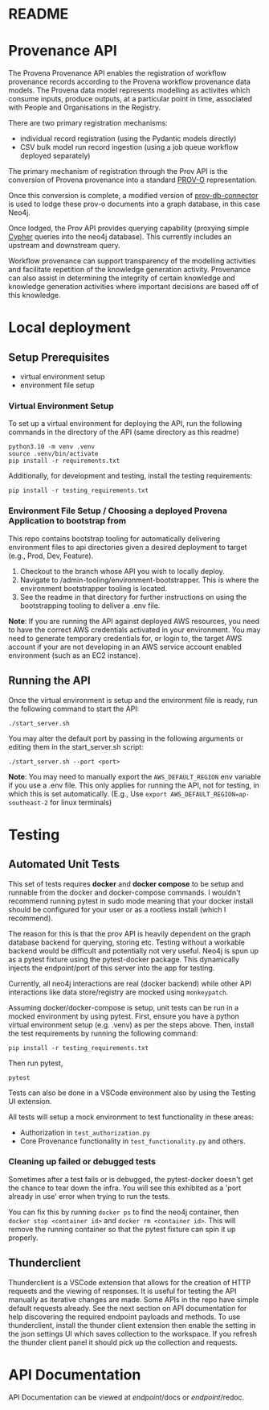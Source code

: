 # README

# Provenance API

The Provena Provenance API enables the registration of workflow provenance records according to the Provena workflow provenance data models. The Provena data model represents modelling as activites which consume inputs, produce outputs, at a particular point in time, associated with People and Organisations in the Registry.

There are two primary registration mechanisms:

-   individual record registration (using the Pydantic models directly)
-   CSV bulk model run record ingestion (using a job queue workflow deployed separately)

The primary mechanism of registration through the Prov API is the conversion of Provena provenance into a standard [PROV-O](https://www.w3.org/TR/prov-o/) representation.

Once this conversion is complete, a modified version of [prov-db-connector](https://github.com/DLR-SC/prov-db-connector) is used to lodge these prov-o documents into a graph database, in this case Neo4j.

Once lodged, the Prov API provides querying capability (proxying simple [Cypher](<https://en.wikipedia.org/wiki/Cypher_(query_language)>) queries into the neo4j database). This currently includes an upstream and downstream query.

Workflow provenance can support transparency of the modelling activities and facilitate repetition of the knowledge generation activity. Provenance can also assist in determining the integrity of certain knowledge and knowledge generation activities where important decisions are based off of this knowledge.

# Local deployment

## Setup Prerequisites

-   virtual environment setup
-   environment file setup

### Virtual Environment Setup

To set up a virtual environment for deploying the API, run the following commands in the directory of the API (same directory as this readme)

```
python3.10 -m venv .venv
source .venv/bin/activate
pip install -r requirements.txt
```

Additionally, for development and testing, install the testing requirements:

`pip install -r testing_requirements.txt`

### Environment File Setup / Choosing a deployed Provena Application to bootstrap from

This repo contains bootstrap tooling for automatically delivering environment files to api directories given a desired deployment to target (e.g., Prod, Dev, Feature).

1. Checkout to the branch whose API you wish to locally deploy.
2. Navigate to /admin-tooling/environment-bootstrapper. This is where the environment bootstrapper tooling is located.
3. See the readme in that directory for further instructions on using the bootstrapping tooling to deliver a .env file.

**Note**: If you are running the API against deployed AWS resources, you need to have the correct AWS credentials activated in your environment. You may need to generate temporary credentials for, or login to, the target AWS account if your are not developing in an AWS service account enabled environment (such as an EC2 instance).

## Running the API

Once the virtual environment is setup and the environment file is ready, run the following command to start the API:

`./start_server.sh`

You may alter the default port by passing in the following arguments or editing them in the start_server.sh script:

`./start_server.sh --port <port>`

**Note**: You may need to manually export the `AWS_DEFAULT_REGION` env variable if you use a .env file. This only applies for running the API, not for testing, in which this is set automatically. (E.g., Use `export AWS_DEFAULT_REGION=ap-southeast-2` for linux terminals)

# Testing

## Automated Unit Tests

This set of tests requires **docker** and **docker compose** to be setup and runnable from the docker and docker-compose commands. I wouldn't recommend running pytest in sudo mode meaning that your docker install should be configured for your user or as a rootless install (which I recommend).

The reason for this is that the prov API is heavily dependent on the graph database backend for querying, storing etc. Testing without a workable backend would be difficult and potentially not very useful. Neo4j is spun up as a pytest fixture using the pytest-docker package. This dynamically injects the endpoint/port of this server into the app for testing.

Currently, all neo4j interactions are real (docker backend) while other API interactions like data store/registry are mocked using `monkeypatch`.

Assuming docker/docker-compose is setup, unit tests can be run in a mocked environment by using pytest. First, ensure you have a python virtual environment setup (e.g. .venv) as per the steps above. Then, install the test requirements by running the following command:

`pip install -r testing_requirements.txt`

Then run pytest,

`pytest`

Tests can also be done in a VSCode environment also by using the Testing UI extension.

All tests will setup a mock environment to test functionality in these areas:

-   Authorization in `test_authorization.py`
-   Core Provenance functionality in `test_functionality.py` and others.

### Cleaning up failed or debugged tests

Sometimes after a test fails or is debugged, the pytest-docker doesn't get the chance to tear down the infra. You will see this exhibited as a 'port already in use' error when trying to run the tests.

You can fix this by running `docker ps` to find the neo4j container, then `docker stop <container id>` and `docker rm <container id>`. This will remove the running container so that the pytest fixture can spin it up properly.

## Thunderclient

Thunderclient is a VSCode extension that allows for the creation of HTTP requests and the viewing of responses. It is useful for testing the API manually as iterative changes are made. Some APIs in the repo have simple default requests already. See the next section on API documentation for help discovering the required endpoint payloads and methods. To use thunderclient, install the thunder client extension then enable the setting in the json settings UI which saves collection to the workspace. If you refresh the thunder client panel it should pick up the collection and requests.

# API Documentation

API Documentation can be viewed at _endpoint_/docs or _endpoint_/redoc.
